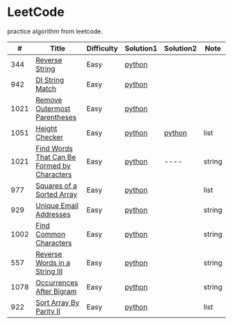 # LeetCode

practice algorithm from leetcode.

|#| Title |Difficulty | Solution1 | Solution2 | Note |
| ----- | ----- | -------- | ---------- | ---------- |---- | 
344|[Reverse String](https://leetcode.com/problems/reverse-string/)|Easy|[python](/python_leetcode/add%20344)|
942|[DI String Match](https://leetcode.com/problems/di-string-match/)|Easy|[python](https://github.com/xuxiazhuang/LeetCode/blob/master/python_leetcode/_942.py)|
1021|[Remove Outermost Parentheses](https://leetcode.com/problems/remove-outermost-parentheses/)|Easy|[python](https://github.com/xuxiazhuang/LeetCode/blob/master/python_leetcode/1021.%20Remove%20Outermost%20Parentheses)|
1051|[Height Checker](https://leetcode.com/problems/height-checker/)|Easy|[python](https://github.com/xuxiazhuang/LeetCode/blob/master/python_leetcode/1021.%20Remove%20Outermost%20Parentheses)|[python](https://github.com/xuxiazhuang/LeetCode/blob/master/python_leetcode/1021.%20Remove%20Outermost%20Parentheses)|list|
1021|[Find Words That Can Be Formed by Characters](https://leetcode.com/problems/find-words-that-can-be-formed-by-characters/)|Easy|[python](https://github.com/xuxiazhuang/LeetCode/blob/master/python_leetcode/1021.%20Remove%20Outermost%20Parentheses)|----|string|
977|[Squares of a Sorted Array](https://leetcode.com/problems/squares-of-a-sorted-array/)|Easy|[python](https://github.com/xuxiazhuang/LeetCode/blob/master/python_leetcode/977.%20Squares%20of%20a%20Sorted%20Array)|  |list|
929|[Unique Email Addresses](https://leetcode.com/problems/unique-email-addresses/)|Easy|[python](https://github.com/xuxiazhuang/LeetCode/blob/master/python_leetcode/_929.py)|  |string|
1002|[Find Common Characters](https://leetcode.com/problems/find-common-characters/)|Easy|[python](https://github.com/xuxiazhuang/LeetCode/blob/master/python_leetcode/1002.%20Find%20Common%20Characters)|  |string|
557|[Reverse Words in a String III](https://leetcode.com/problems/reverse-words-in-a-string-iii/)|Easy|[python](https://github.com/xuxiazhuang/LeetCode/blob/master/python_leetcode/557.py)|  |string|
1078|[Occurrences After Bigram](https://leetcode.com/problems/occurrences-after-bigram/)|Easy|[python](https://github.com/xuxiazhuang/LeetCode/blob/master/python_leetcode/1078.%20Occurrences%20After%20Bigram)|  |string|
922|[Sort Array By Parity II](https://leetcode.com/problems/sort-array-by-parity-ii/)|Easy|[python](https://github.com/xuxiazhuang/LeetCode/blob/master/python_leetcode/_922.py)|  |list|








